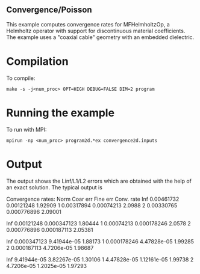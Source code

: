 ## Convergence/Poisson

This example computes convergence rates for MFHelmholtzOp, a Helmholtz operator with support for discontinuous material coefficients.
The example uses a "coaxial cable" geometry with an embedded dielectric.

# Compilation

To compile:

```make -s -j<num_proc> OPT=HIGH DEBUG=FALSE DIM=2 program```

# Running the example

To run with MPI:

```mpirun -np <num_proc> program2d.*ex convergence2d.inputs```

# Output

The output shows the Linf/L1/L2 errors which are obtained with the help of an exact solution.
The typical output is

Convergence rates: 
Norm    Coar err        Fine err        Conv. rate
Inf     0.00461732      0.00121248      1.92909
1       0.00317894      0.00074213      2.0988
2       0.00330765      0.000776896     2.09001

Inf     0.00121248      0.000347123     1.80444
1       0.00074213      0.000178246     2.0578
2       0.000776896     0.000187113     2.05381

Inf     0.000347123     9.41944e-05     1.88173
1       0.000178246     4.47828e-05     1.99285
2       0.000187113     4.7206e-05      1.98687

Inf     9.41944e-05     3.82267e-05     1.30106
1       4.47828e-05     1.12161e-05     1.99738
2       4.7206e-05      1.2025e-05      1.97293
